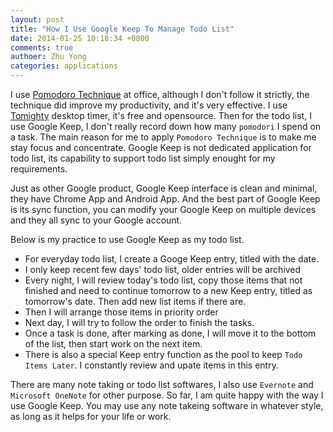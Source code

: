 ```yaml
---
layout: post
title: "How I Use Google Keep To Manage Todo List"
date: 2014-01-25 10:18:34 +0800
comments: true
authoer: Zhu Yong
categories: applications
---
```


I use [Pomodoro Technique](http://pomodorotechnique.com) at office, although I don't follow it strictly, the technique did improve my productivity, and it's very effective. I use [Tomighty](http://www.tomighty.org/) desktop timer, it's free and opensource. Then for the todo list, I use Google Keep, I don't really record down how many `pomodori` I spend on a task. The main reason for me to apply `Pomodoro Technique` is to make me stay focus and concentrate. Google Keep is not dedicated application for todo list, its capability to support todo list simply enought for my requirements.

Just as other Google product, Google Keep interface is clean and minimal, they have Chrome App and Android App. And the best part of Google Keep is its sync function, you can modify your Google Keep on multiple devices and they all sync to your Google account.

Below is my practice to use Google Keep as my todo list.

<!-- more -->

* For everyday todo list, I create a Googe Keep entry, titled with the date. 
* I only keep recent few days' todo list, older entries will be archived
* Every night, I will review today's todo list, copy those items that not finished and need to continue tomorrow to a new Keep entry, titled as tomorrow's date. Then add new list items if there are.
* Then I will arrange those items in priority order
* Next day, I will try to follow the order to finish the tasks. 
* Once a task is done, after marking as done, I will move it to the bottom of the list, then start work on the next item.
* There is also a special Keep entry function as the pool to keep `Todo Items Later`. I constantly review and upate items in this entry.

There are many note taking or todo list softwares, I also use `Evernote` and `Microsoft OneNote` for other purpose. So far, I am quite happy with the way I use Google Keep. You may use any note takeing software in whatever style, as long as it helps for your life or work.

